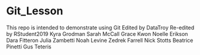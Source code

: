 # Git_Lesson
This repo is intended to demonstrate using Git
Edited by DataTroy
Re-edited by RStudent2019
Kyra Grodman
Sarah McCall
Grace Kwon
Noelle Erikson
Dara Fitteron
Julia Zambetti
Noah Levine
Zedrek Farrell
Nick Stotts 
Beatrice Pinetti
Gus Teteris